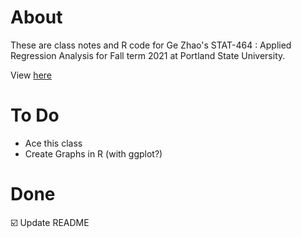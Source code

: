 # About 
These are class notes and R code for Ge Zhao's STAT-464 : Applied Regression Analysis for Fall term 2021 at Portland State University. 

View [here](https://rbolt13.github.io/stat464/)

# To Do 
* Ace this class
* Create Graphs in R (with ggplot?)

# Done 
☑️ Update README

